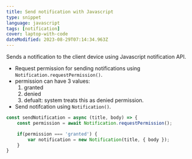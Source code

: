 ```yaml
---
title: Send notification with Javascript
type: snippet
language: javascript
tags: [notification]
cover: laptop-with-code
dateModified: 2023-08-29T07:14:34.963Z
---
```


Sends a notification to the client device using Javascript notification API.

- Request permission for sending notifications using ` Notification.requestPermission()`.
- permission can have 3 values:
    1. granted
    2. denied
    3. defualt: system treats this as denied permission.
- Send notifcation using `Notification()`.


```js
const sendNotification = async (title, body) => {
    const permission = await Notification.requestPermission();

    if(permission === 'granted') {
        var notification = new Notification(title, { body });
    }
}
```